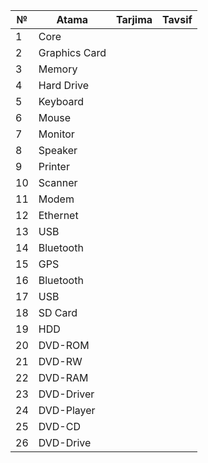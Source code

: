 
|№|Atama|Tarjima|Tavsif|
|---|---|---|---|
|1| Core |  |  |
|2| Graphics Card |  |  |
|3| Memory |  |  |
|4| Hard Drive |  |  |
|5| Keyboard |  |  |
|6| Mouse |  |  |
|7| Monitor |  |  |
|8| Speaker |  |  |
|9| Printer |  |  |
|10| Scanner |  |  |
|11| Modem |  |  |
|12| Ethernet |  |  |
|13| USB |  |  |
|14| Bluetooth |  |  |
|15| GPS |  |  |
|16| Bluetooth |  |  |
|17| USB |  |  |
|18| SD Card |  |  |
|19| HDD |  |  |
|20| DVD-ROM |  |  |
|21| DVD-RW |  |  |
|22| DVD-RAM |  |  |
|23| DVD-Driver |  |  |
|24| DVD-Player |  |  |
|25| DVD-CD |  |  |
|26| DVD-Drive |  |  |
